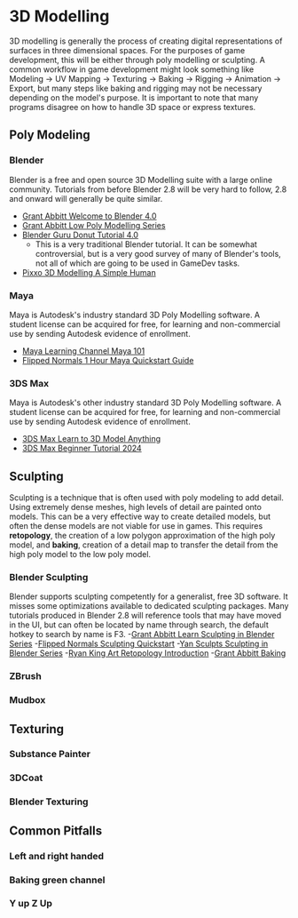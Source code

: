 # 3D Modelling

3D modelling is generally the process of creating digital representations of surfaces in three dimensional spaces. For the purposes of game development, this will be either through poly modelling or sculpting.
A common workflow in game development might look something like Modeling -> UV Mapping -> Texturing -> Baking -> Rigging -> Animation -> Export, but many steps like baking and rigging may not be necessary depending on the model's purpose.
It is important to note that many programs disagree on how to handle 3D space or express textures.

## Poly Modeling
### Blender 
Blender is a free and open source 3D Modelling suite with a large online community. Tutorials from before Blender 2.8 will be very hard to follow, 2.8 and onward will generally be quite similar.
- [Grant Abbitt Welcome to Blender 4.0](https://www.youtube.com/watch?v=lLqep5Q4MiI)
- [Grant Abbitt Low Poly Modelling Series](https://www.youtube.com/playlist?list=PLn3ukorJv4vsPy9J9x4--pat6jaPqNm11)
- [Blender Guru Donut Tutorial 4.0](https://www.youtube.com/playlist?list=PLjEaoINr3zgEPv5y--4MKpciLaoQYZB1Z)
  - This is a very traditional Blender tutorial. It can be somewhat controversial, but is a very good survey of many of Blender's tools, not all of which are going to be used in GameDev tasks.
- [Pixxo 3D Modelling A Simple Human](https://www.youtube.com/watch?v=9xAumJRKV6A)
### Maya
Maya is Autodesk's industry standard 3D Poly Modelling software. A student license can be acquired for free, for learning and non-commercial use by sending Autodesk evidence of enrollment.
- [Maya Learning Channel Maya 101](https://www.youtube.com/playlist?list=PLD8E5717592CF5C26)
- [Flipped Normals 1 Hour Maya Quickstart Guide](https://www.youtube.com/watch?v=kYQ98Q5UmNo)
### 3DS Max
Maya is Autodesk's other industry standard 3D Poly Modelling software. A student license can be acquired for free, for learning and non-commercial use by sending Autodesk evidence of enrollment. 
- [3DS Max Learn to 3D Model Anything](https://www.youtube.com/watch?v=q2QGaKCyCBM)
- [3DS Max Beginner Tutorial 2024](https://www.youtube.com/watch?v=gVTkLG5EaLE)
## Sculpting
Sculpting is a technique that is often used with poly modeling to add detail. Using extremely dense meshes, high levels of detail are painted onto models. This can be a very effective way to create detailed models, but often the dense models are not viable for use in games. This requires **retopology**, the creation of a low polygon approximation of the high poly model, and **baking**, creation of a detail map to transfer the detail from the high poly model to the low poly model.
### Blender Sculpting
  Blender supports sculpting competently for a generalist, free 3D software. It misses some optimizations available to dedicated sculpting packages. Many tutorials produced in Blender 2.8 will reference tools that may have moved in the UI, but can often be located by name through search, the default hotkey to search by name is F3.
-[Grant Abbitt Learn Sculpting in Blender Series](https://www.youtube.com/playlist?list=PLn3ukorJv4vvJM7tvjet4PP-LVjJx13oB)
-[Flipped Normals Sculpting Quickstart](https://www.youtube.com/watch?v=Cmi0KoFtc-4)
-[Yan Sculpts Sculpting in Blender Series](https://www.youtube.com/playlist?list=PLvPwLecDlWRCXSVh0nskG810BAerdz9DW)
-[Ryan King Art Retopology Introduction](https://www.youtube.com/watch?v=1myOZaxtHes)
-[Grant Abbitt Baking](https://www.youtube.com/watch?v=MUTdHgif65g)
### ZBrush
### Mudbox 
## Texturing
### Substance Painter
### 3DCoat
### Blender Texturing
## Common Pitfalls
### Left and right handed
### Baking green channel 
### Y up Z Up
